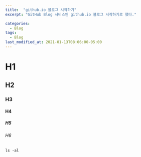 ```yaml
---
title:  "github.io 블로그 시작하기"
excerpt: "GitHub Blog 서비스인 github.io 블로그 시작하기로 했다."

categories:
  - Blog
tags:
  - Blog
last_modified_at: 2021-01-13T08:06:00-05:00
---
```


# H1
## H2
### H3
#### H4
##### H5
###### H6

```
ls -al

```
